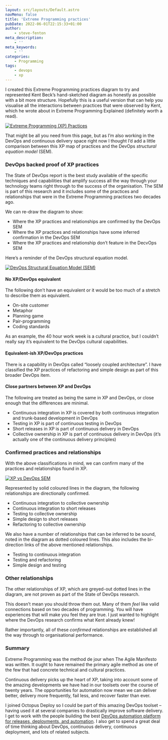 ```yaml
---
layout: src/layouts/Default.astro
navMenu: false
title: 'Extreme Programming practices'
pubDate: 2022-06-01T22:15:33+01:00
author:
    - steve-fenton
meta_description:
    - ''
meta_keywords:
    - ''
categories:
    - Programming
tags:
    - devops
    - xp
---
```


I created this Extreme Programming practices diagram to try and represented Kent Beck’s hand-sketched diagram as honestly as possible with a bit more structure. Hopefully this is a useful version that can help you visualise all the interactions between practices that were observed by Kent, which he wrote about in Extreme Programming Explained (definitely worth a read).

[![Extreme Programming (XP) Practices](https://www.stevefenton.co.uk/wp-content/uploads/2022/06/xp-extreme-programming-practices-1-1024x912.png)](https://www.stevefenton.co.uk/2022/06/extreme-programming-practices/xp-extreme-programming-practices-2/)

That might be all you need from this page, but as I’m also working in the DevOps and continuous delivery space right now I thought I’d add a little comparison between this XP map of practices and the DevOps *structural equation model* (SEM).

### DevOps backed proof of XP practices

The State of DevOps report is the best study available of the specific techniques and capabilities that amplify success all the way through your technology teams right through to the success of the organisation. The SEM is part of this research and it includes some of the practices and relationships that were in the Extreme Programming practices two decades ago.

We can re-draw the diagram to show:

- Where the XP practices and relationships are confirmed by the DevOps SEM
- Where the XP practices and relationships have some inferred confirmation in the DevOps SEM
- Where the XP practices and relationship don’t feature in the DecvOps SEM

Here’s a reminder of the DevOps structural equation model.

[![DevOps Structural Equation Model (SEM)](https://www.stevefenton.co.uk/wp-content/uploads/2022/06/devops-structural-equation-model-1-1024x670.png)](https://www.stevefenton.co.uk/2022/06/extreme-programming-practices/devops-structural-equation-model-2/)

#### No XP/DevOps equivalent

The following don’t have an equivalent or it would be too much of a stretch to describe them as equivalent.

- On-site customer
- Metaphor
- Planning game
- Pair-programming
- Coding standards

As an example, the 40 hour work week is a cultural practice, but I couldn’t really say it’s equivalent to the DevOps cultural capabilities.

#### Equivalent-ish XP/DevOps practices

There is a capability in DevOps called “loosely coupled architecture”. I have classified the XP practices of refactoring and simple design as part of this broader DevOps item.

#### Close partners between XP and DevOps

The following are treated as being the same in XP and DevOps, or close enough that the differences are minimal.

- Continuous integration in XP is covered by both continuous integration and trunk-based development in DevOps
- Testing in XP is part of continuous testing in DevOps
- Short releases in XP is part of continuous delivery in DevOps
- Collective ownership in XP is part of continuous delivery in DevOps (it’s actually one of the continuous delivery principles)

### Confirmed practices and relationships

With the above classifications in mind, we can confirm many of the practices and relationships found in XP.

[![XP vs DevOps SEM](https://www.stevefenton.co.uk/wp-content/uploads/2022/06/xp-devops-1-1024x998.png)](https://www.stevefenton.co.uk/2022/06/extreme-programming-practices/xp-devops-2/)

Represented by solid coloured lines in the diagram, the following relationships are directionally confirmed.

- Continuous integration to collective ownership
- Continuous integration to short releases
- Testing to collective ownership
- Simple design to short releases
- Refactoring to collective ownership

We also have a number of relationships that can be inferred to be sound, noted in the diagram as dotted coloured lines. This also includes the bi-direction links of the above mentioned relationships.

- Testing to continuous integration
- Testing and refactoring
- Simple design and testing

### Other relationships

The other relationships of XP, which are greyed-out dotted lines in the diagram, are not proven as part of the State of DevOps research.

This doesn’t mean you should throw them out. Many of them *feel* like valid connections based on two decades of programming. You will have experiences that will make you feel they are true. I just wanted to highlight where the DevOps research confirms what Kent already knew!

Rather importantly, all of these *confirmed* relationships are established all the way through to organisational performance.

### Summary

Extreme Programming was the method de jour when The Agile Manifesto was written. It ought to have remained the primary agile method as one of the few that had concrete technical and cultural practices.

Continuous delivery picks up the heart of XP, taking into account some of the amazing developments we have had in our toolsets over the course of twenty years. The opportunities for automation now mean we can deliver better, delivery more frequently, fail less, and recover faster than ever.

I joined Octopus Deploy so I could be part of this amazing DevOps toolset – having used it at several companies to drastically improve software delivery. I get to work with the people building the best [DevOps automation platform for releases, deployments, and automation](https://octopus.com/). I also get to spend a great deal of time thinking about DevOps, continuous delivery, continuous deployment, and lots of related subjects.
